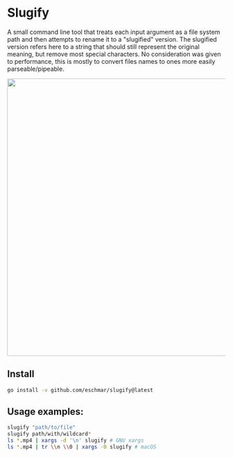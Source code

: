 # Slugify

A small command line tool that treats each input argument as a file system path and then attempts to rename it to a "slugified" version. The slugified version refers here to a string that should still represent the original meaning, but remove most special characters. No consideration was given to performance, this is mostly to convert files names to ones more easily parseable/pipeable.

<img src="https://github.com/eschmar/slugify/raw/master/screenshot.png?raw=true" width="640"/>

## Install

```sh
go install -v github.com/eschmar/slugify@latest
```

## Usage examples:

```sh
slugify "path/to/file"
slugify path/with/wildcard*
ls *.mp4 | xargs -d '\n' slugify # GNU xargs
ls *.mp4 | tr \\n \\0 | xargs -0 slugify # macOS
```
